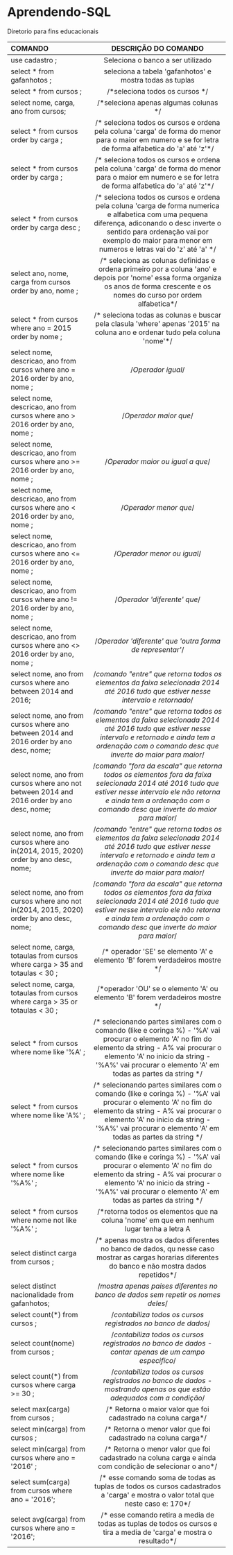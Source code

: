 # Aprendendo-SQL
Diretorio para fins educacionais


                    


| COMANDO  | DESCRIÇÃO DO COMANDO | 
| :------------ |:---------------:|
|use cadastro ;|Seleciona o banco a ser utilizado|
| select * from gafanhotos ;      | seleciona a tabela 'gafanhotos' e mostra todas as tuplas |
| select * from cursos ;  | /*seleciona todos os cursos */ |
| select nome, carga, ano from cursos; |  /*seleciona apenas algumas colunas */| 
|select * from cursos order by carga ;| /* seleciona todos os cursos e ordena pela coluna 'carga' de forma do menor para o maior em numero e se for letra de forma alfabetica do 'a' até 'z'*/|
|select * from cursos order by carga ;| /* seleciona todos os cursos e ordena pela coluna 'carga' de forma do menor para o maior em numero e se for letra de forma alfabetica do 'a' até 'z'*/|
|select * from cursos order by carga desc ;| /* seleciona todos os cursos e ordena pela coluna 'carga de forma numerica e alfabetica com uma pequena diferença, adiconando o desc inverte o sentido para ordenação vai por exemplo do maior para menor em numeros e letras vai do 'z' até 'a'  */|
|select ano, nome, carga from cursos order by ano, nome ;|/* seleciona as colunas definidas e ordena primeiro por a coluna 'ano' e depois por 'nome' essa forma organiza os anos de forma crescente e os nomes do curso por ordem alfabetica*/|
|select * from cursos where ano = 2015 order by nome ;| /* seleciona todas as colunas e buscar pela clasula 'where' apenas '2015' na coluna ano e ordenar tudo pela coluna 'nome'*/|
|select nome, descricao, ano from cursos where ano = 2016 order by ano, nome ; |/*Operador igual*/|
|select nome, descricao, ano from cursos where ano > 2016 order by ano, nome ;|/*Operador maior que*/|
|select nome, descricao, ano from cursos where ano >= 2016 order by ano, nome ; |/*Operador maior ou igual a que*/|
|select nome, descricao, ano from cursos where ano < 2016 order by ano, nome ;| /*Operador menor que*/|
|select nome, descricao, ano from cursos where ano <= 2016 order by ano, nome ; |/*Operador menor ou igual*/|
|select nome, descricao, ano from cursos where ano != 2016 order by ano, nome ;|/*Operador 'diferente' que*/|
|select nome, descricao, ano from cursos where ano <> 2016 order by ano, nome ;| /*Operador 'diferente' que 'outra forma de representar'*/|
|select nome, ano from cursos where ano between 2014 and 2016;| /*comando "entre" que retorna todos os elementos da faixa selecionada 2014 até 2016 tudo que estiver nesse intervalo e retornado*/|
|select nome, ano from cursos where ano between 2014 and 2016 order by ano desc, nome;| /*comando "entre" que retorna todos os elementos da faixa selecionada 2014 até 2016 tudo que estiver nesse intervalo e retornado  e ainda tem a ordenação com o comando desc que inverte do maior para maior*/|
|select nome, ano from cursos where ano not between 2014 and 2016 order by ano desc, nome; | /*comando "fora da escala" que retorna todos os elementos fora da faixa selecionada 2014 até 2016 tudo que estiver nesse intervalo ele não retorna  e ainda tem a ordenação com o comando desc que inverte do maior para maior*/|
|select nome, ano from cursos where ano in(2014, 2015, 2020) order by ano desc, nome;| /*comando "entre" que retorna todos os elementos da faixa selecionada 2014 até 2016 tudo que estiver nesse intervalo e retornado  e ainda tem a ordenação com o comando desc que inverte do maior para maior*/|
|select nome, ano from cursos where ano not in(2014, 2015, 2020) order by ano desc, nome;| /*comando "fora da escala" que retorna todos os elementos fora da faixa selecionada 2014 até 2016 tudo que estiver nesse intervalo ele não retorna  e ainda tem a ordenação com o comando desc que inverte do maior para maior*/|
|select nome, carga, totaulas from cursos where carga > 35 and totaulas < 30 ; |/* operador 'SE' se elemento 'A' e elemento 'B' forem verdadeiros mostre */|
|select nome, carga, totaulas from cursos where carga > 35 or totaulas < 30 ;|/*operador 'OU' se o elemento 'A' ou elemento 'B' forem verdadeiros mostre */ |
|select * from cursos where nome like '%A' ;|/* selecionando partes similares com o comando (like e coringa %) - '%A' vai procurar o elemento 'A' no fim do elemento da string - A% vai procurar o elemento 'A' no inicio da string - '%A%' vai procurar o elemento 'A' em todas as partes da string */|
|select * from cursos where nome like 'A%' ; |/* selecionando partes similares com o comando (like e coringa %) - '%A' vai procurar o elemento 'A' no fim do elemento da string - A% vai procurar o elemento 'A' no inicio da string - '%A%' vai procurar o elemento 'A' em todas as partes da string */|
|select * from cursos where nome like '%A%' ;|/* selecionando partes similares com o comando (like e coringa %) - '%A' vai procurar o elemento 'A' no fim do elemento da string - A% vai procurar o elemento 'A' no inicio da string - '%A%' vai procurar o elemento 'A' em todas as partes da string */|
|select * from cursos where nome not like '%A%' ;| /*retorna todos os elementos que na coluna 'nome' em que em nenhum lugar tenha a letra A |posição do % vai determinar em qual parte vai buscar a letra*/|
|select distinct carga from cursos ;| /* apenas mostra os dados diferentes no banco de dados, qu nesse caso mostrar as cargas horarias diferentes do banco e não mostra dados repetidos*/|
|select distinct nacionalidade from gafanhotos;|/*mostra apenas paises diferentes no banco de dados sem repetir os nomes deles*/|
|select count(*) from cursos ;|/*contabiliza todos os cursos registrados no banco de dados*/|
|select count(nome) from cursos ;| /*contabiliza todos os cursos registrados no banco de dados - contar apenas de um campo especifico*/|
|select count(*) from cursos where carga >= 30 ;| /*contabiliza todos os cursos registrados no banco de dados - mostrando apenas os que estão adequados com a condição*/|
|select max(carga) from cursos ;| /* Retorna o maior valor que foi cadastrado na coluna carga*/|
|select min(carga) from cursos ;| /* Retorna o menor valor que foi cadastrado na coluna carga*/|
|select min(carga) from cursos where ano = '2016' ;| /* Retorna o menor valor que foi cadastrado na coluna carga e ainda com condição de selecionar o ano*/|
|select sum(carga) from cursos where ano = '2016';|/* esse comando soma de todas as tuplas de todos os cursos cadastrados a 'carga' e mostra o valor total que neste caso e: 170*/|
|select avg(carga) from cursos where ano = '2016';|/* esse comando retira a media de todas as tuplas de todos os cursos e tira a media de 'carga' e mostra o resultado*/ |
 
